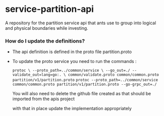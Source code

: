 # service-partition-api

A repository for the partition service api that ants use to group into logical and physical boundaries while investing.

### How do I update the definitions? ###

* The api definition is defined in the proto file partition.proto
* To update the proto service you need to run the commands :

  `protoc \
        --proto_path=../common/service \
        --go_out=./ --validate_out=lang=go:. \
        common/validate.proto common/common.proto partition/v1/partition.proto`
  `protoc --proto_path=../common/service common/common.proto partition/v1/partition.proto --go-grpc_out=./ `
  
  You will also need to delete the github file created as that should be imported from the apis project

  with that in place update the implementation appropriately
